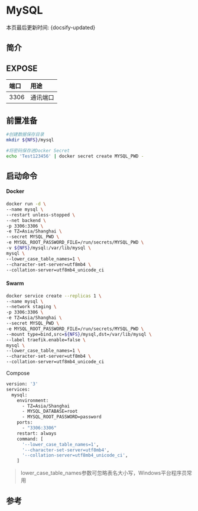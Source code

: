 # MySQL

本页最后更新时间: {docsify-updated}

## 简介



## EXPOSE

| 端口 | 用途 |
| :--- | :--- |
| 3306 | 通讯端口 |



## 前置准备

```bash
#创建数据保存目录
mkdir ${NFS}/mysql

#将密码保存进Docker Secret
echo 'Test123456' | docker secret create MYSQL_PWD -
```

## 启动命令

<!-- tabs:start -->
#### **Docker**
```bash
docker run -d \
--name mysql \
--restart unless-stopped \
--net backend \
-p 3306:3306 \
-e TZ=Asia/Shanghai \
--secret MYSQL_PWD \
-e MYSQL_ROOT_PASSWORD_FILE=/run/secrets/MYSQL_PWD \
-v ${NFS}/mysql:/var/lib/mysql \
mysql \ 
--lower_case_table_names=1 \
--character-set-server=utf8mb4 \
--collation-server=utf8mb4_unicode_ci
```


#### **Swarm**
```bash
docker service create --replicas 1 \
--name mysql \
--network staging \
-p 3306:3306 \
-e TZ=Asia/Shanghai \
--secret MYSQL_PWD \
-e MYSQL_ROOT_PASSWORD_FILE=/run/secrets/MYSQL_PWD \
--mount type=bind,src=${NFS}/mysql,dst=/var/lib/mysql \
--label traefik.enable=false \
mysql \ 
--lower_case_table_names=1 \
--character-set-server=utf8mb4 \
--collation-server=utf8mb4_unicode_ci
```

Compose

```bash
version: '3'
services:
  mysql:
    environment:
      - TZ=Asia/Shanghai
      - MYSQL_DATABASE=root
      - MYSQL_ROOT_PASSWORD=password
    ports:
      - "3306:3306"
    restart: always
    command: [
      '--lower_case_table_names=1',
      '--character-set-server=utf8mb4',
      '--collation-server=utf8mb4_unicode_ci',
    ]
```



<!-- tabs:end -->

> lower\_case\_table\_names参数可忽略表名大小写，Windows平台程序员常用

##  参考

